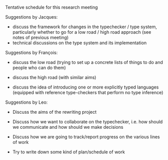 Tentative schedule for this research meeting

Suggestions by Jacques:
* discuss the framework for changes in the typechecker / type system, particularly whether to go for a low road / high road approach (see notes of previous meeting)
* technical discussions on the type system and its implementation

Suggestions by François:

* discuss the low road (trying to set up a concrete lists of things
  to do and people who can do them)

* discuss the high road (with similar aims)

* discuss the idea of introducing one or more explicitly typed
  languages (equipped with reference type-checkers that perform
  no type inference)
  
Suggestions by Leo:

* Discuss the aims of the rewriting project

* Discuss how we want to collaborate on the typechecker, i.e. how should we communicate and how should we make decisions

* Discuss how we are going to track/report progress on the various lines of work

* Try to write down some kind of plan/schedule of work
